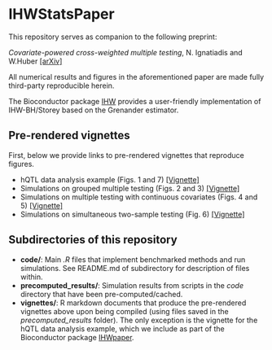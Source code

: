 # IHWStatsPaper

This repository serves as companion to the following preprint:

*Covariate-powered cross-weighted multiple testing*, N. Ignatiadis and W.Huber [[arXiv]](https://arxiv.org/abs/1701.05179)

All numerical results and figures in the aforementioned paper are made fully third-party reproducible herein.

The Bioconductor package [IHW](http://bioconductor.org/packages/IHW) provides a user-friendly implementation of IHW-BH/Storey based on the Grenander estimator.

## Pre-rendered vignettes

First, below we provide links to pre-rendered vignettes that reproduce figures.

* hQTL data analysis example (Figs. 1 and 7) [[Vignette]](http://bioconductor.org/packages/devel/data/experiment/vignettes/IHWpaper/inst/doc/hqtl_IHW_BY.html)
* Simulations on grouped multiple testing (Figs. 2 and 3) [[Vignette]](http://htmlpreview.github.io/?https://github.com/nignatiadis/IHWStatsPaper/blob/master/vignettes/grouped_multiple_testing.html)
* Simulations on multiple testing with continuous covariates (Figs. 4 and 5) [[Vignette]](http://htmlpreview.github.io/?https://github.com/nignatiadis/IHWStatsPaper/blob/master/vignettes/betamix_simulations.html)
* Simulations on simultaneous two-sample testing (Fig. 6) [[Vignette]](http://htmlpreview.github.io/?https://github.com/nignatiadis/IHWStatsPaper/blob/master/vignettes/two_sample_testing.html)


## Subdirectories of this repository

* **code/**: Main *.R* files that implement benchmarked methods and run simulations. See README.md of subdirectory for description of files within.
* **precomputed_results/**: Simulation results from scripts in the *code* directory that have been pre-computed/cached.
* **vignettes/**: R markdown documents that produce the pre-rendered vignettes above upon being compiled (using files saved in the *precomputed_results* folder). The only exception is the vignette for the hQTL data analysis example, which we include as part of the Bioconductor package [IHWpaper](http://bioconductor.org/packages/devel/IHWpaper).